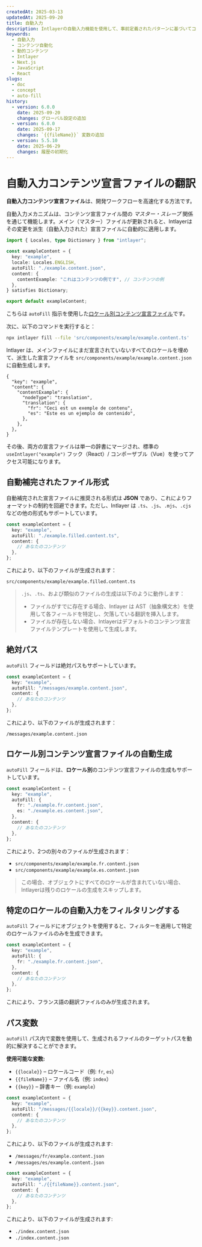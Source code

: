 ```yaml
---
createdAt: 2025-03-13
updatedAt: 2025-09-20
title: 自動入力
description: Intlayerの自動入力機能を使用して、事前定義されたパターンに基づいてコンテンツを自動的に入力する方法を学びます。このドキュメントに従って、プロジェクトで自動入力機能を効率的に実装してください。
keywords:
  - 自動入力
  - コンテンツ自動化
  - 動的コンテンツ
  - Intlayer
  - Next.js
  - JavaScript
  - React
slugs:
  - doc
  - concept
  - auto-fill
history:
  - version: 6.0.0
    date: 2025-09-20
    changes: グローバル設定の追加
  - version: 6.0.0
    date: 2025-09-17
    changes: `{{fileName}}` 変数の追加
  - version: 5.5.10
    date: 2025-06-29
    changes: 履歴の初期化
---
```


# 自動入力コンテンツ宣言ファイルの翻訳

**自動入力コンテンツ宣言ファイル**は、開発ワークフローを高速化する方法です。

自動入力メカニズムは、コンテンツ宣言ファイル間の _マスター・スレーブ_ 関係を通じて機能します。メイン（マスター）ファイルが更新されると、Intlayerはその変更を派生（自動入力された）宣言ファイルに自動的に適用します。

```ts fileName="src/components/example/example.content.ts"
import { Locales, type Dictionary } from "intlayer";

const exampleContent = {
  key: "example",
  locale: Locales.ENGLISH,
  autoFill: "./example.content.json",
  content: {
    contentExample: "これはコンテンツの例です", // コンテンツの例
  },
} satisfies Dictionary;

export default exampleContent;
```

こちらは `autoFill` 指示を使用した[ロケール別コンテンツ宣言ファイル](https://github.com/aymericzip/intlayer/blob/main/docs/docs/ja/per_locale_file.md)です。

次に、以下のコマンドを実行すると：

```bash
npx intlayer fill --file 'src/components/example/example.content.ts'
```

Intlayer は、メインファイルにまだ宣言されていないすべてのロケールを埋めて、派生した宣言ファイルを `src/components/example/example.content.json` に自動生成します。

```json5 fileName="src/components/example/example.content.json"
{
  "key": "example",
  "content": {
    "contentExample": {
      "nodeType": "translation",
      "translation": {
        "fr": "Ceci est un exemple de contenu",
        "es": "Este es un ejemplo de contenido",
      },
    },
  },
}
```

その後、両方の宣言ファイルは単一の辞書にマージされ、標準の `useIntlayer("example")` フック（React）/ コンポーザブル（Vue）を使ってアクセス可能になります。

## 自動補完されたファイル形式

自動補完された宣言ファイルに推奨される形式は **JSON** であり、これによりフォーマットの制約を回避できます。ただし、Intlayer は `.ts`、`.js`、`.mjs`、`.cjs` などの他の形式もサポートしています。

```ts fileName="src/components/example/example.content.ts"
const exampleContent = {
  key: "example",
  autoFill: "./example.filled.content.ts",
  content: {
    // あなたのコンテンツ
  },
};
```

これにより、以下のファイルが生成されます：

```
src/components/example/example.filled.content.ts
```

> `.js`、`.ts`、および類似のファイルの生成は以下のように動作します：
>
> - ファイルがすでに存在する場合、Intlayer は AST（抽象構文木）を使用して各フィールドを特定し、欠落している翻訳を挿入します。
> - ファイルが存在しない場合、Intlayerはデフォルトのコンテンツ宣言ファイルテンプレートを使用して生成します。

## 絶対パス

`autoFill` フィールドは絶対パスもサポートしています。

```ts fileName="src/components/example/example.content.ts"
const exampleContent = {
  key: "example",
  autoFill: "/messages/example.content.json",
  content: {
    // あなたのコンテンツ
  },
};
```

これにより、以下のファイルが生成されます：

```
/messages/example.content.json
```

## ロケール別コンテンツ宣言ファイルの自動生成

`autoFill` フィールドは、**ロケール別**のコンテンツ宣言ファイルの生成もサポートしています。

```ts fileName="src/components/example/example.content.ts"
const exampleContent = {
  key: "example",
  autoFill: {
    fr: "./example.fr.content.json",
    es: "./example.es.content.json",
  },
  content: {
    // あなたのコンテンツ
  },
};
```

これにより、2つの別々のファイルが生成されます：

- `src/components/example/example.fr.content.json`
- `src/components/example/example.es.content.json`

> この場合、オブジェクトにすべてのロケールが含まれていない場合、Intlayerは残りのロケールの生成をスキップします。

## 特定のロケールの自動入力をフィルタリングする

`autoFill` フィールドにオブジェクトを使用すると、フィルターを適用して特定のロケールファイルのみを生成できます。

```ts fileName="src/components/example/example.content.ts"
const exampleContent = {
  key: "example",
  autoFill: {
    fr: "./example.fr.content.json",
  },
  content: {
    // あなたのコンテンツ
  },
};
```

これにより、フランス語の翻訳ファイルのみが生成されます。

## パス変数

`autoFill` パス内で変数を使用して、生成されるファイルのターゲットパスを動的に解決することができます。

**使用可能な変数:**

- `{{locale}}` – ロケールコード（例: `fr`, `es`）
- `{{fileName}}` – ファイル名（例: `index`）
- `{{key}}` – 辞書キー（例: `example`）

```ts fileName="src/components/example/index.content.ts"
const exampleContent = {
  key: "example",
  autoFill: "/messages/{{locale}}/{{key}}.content.json",
  content: {
    // あなたのコンテンツ
  },
};
```

これにより、以下のファイルが生成されます:

- `/messages/fr/example.content.json`
- `/messages/es/example.content.json`

```ts fileName="src/components/example/index.content.ts"
const exampleContent = {
  key: "example",
  autoFill: "./{{fileName}}.content.json",
  content: {
    // あなたのコンテンツ
  },
};
```

これにより、以下のファイルが生成されます:

- `./index.content.json`
- `./index.content.json`
